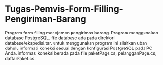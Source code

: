 # Tugas-Pemvis-Form-Filling-Pengiriman-Barang
Program form filling menejemen pengiriman barang. Program menggunakan database PostgreSQL. file database ada pada direktori database/ekspedisi.tar. untuk menggunakan program ini silahkan ubah dahulu informasi koneksi sesuai dengan konfigurasi PostgreSQL pada PC Anda. informasi koneksi berada pada file paketPage.cs, pelangganPage.cs, daftarPaket.cs.
